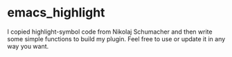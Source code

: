 # emacs_highlight
I copied highlight-symbol code from Nikolaj Schumacher and then write some simple functions to build my plugin. Feel free to use or update it in any way you want.
